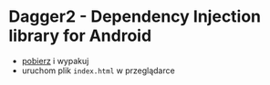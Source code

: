 # Dagger2 - Dependency Injection library for Android

- [pobierz](https://github.com/bdybala/dagger2-presentation/archive/master.zip) i wypakuj
- uruchom plik `index.html` w przeglądarce

